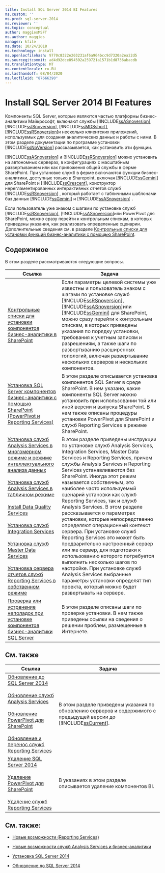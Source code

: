 ```yaml
---
title: Install SQL Server 2014 BI Features
ms.custom: ''
ms.prod: sql-server-2014
ms.reviewer: ''
ms.topic: conceptual
author: maggiesMSFT
ms.author: maggies
manager: kfile
ms.date: 10/24/2018
ms.technology: install
ms.openlocfilehash: 9770c8322e203231af6a964bcc9d7320a2ea22d5
ms.sourcegitcommit: ad4d92dce894592a259721a1571b1d8736abacdb
ms.translationtype: MT
ms.contentlocale: ru-RU
ms.lasthandoff: 08/04/2020
ms.locfileid: "87666390"
---
```

# <a name="install-sql-server-2014-bi-features"></a>Install SQL Server 2014 BI Features

  Компоненты SQL Server, которые являются частью платформы бизнес-аналитики Майкрософт, включают службы [!INCLUDE[ssASnoversion](../../includes/ssasnoversion-md.md)], [!INCLUDE[ssISnoversion](../../includes/ssisnoversion-md.md)], [!INCLUDE[ssMDSshort](../../includes/ssmdsshort-md.md)], [!INCLUDE[ssRSnoversion](../../includes/ssrsnoversion-md.md)]и несколько клиентских приложений, используемых для создания аналитических данных и работы с ними. В этом разделе документации по программе установки [!INCLUDE[ssNoVersion](../../includes/ssnoversion-md.md)] рассказывается, как установить эти функции.  
  
 [!INCLUDE[ssASnoversion](../../includes/ssasnoversion-md.md)] и [!INCLUDE[ssRSnoversion](../../includes/ssrsnoversion-md.md)] можно установить на автономных серверах, в конфигурациях с масштабным развертыванием или как приложения общей службы в ферме SharePoint. При установке служб в ферме включаются функции бизнес-аналитики, доступные только в Sharepoint, включая [!INCLUDE[ssGemini](../../includes/ssgemini-md.md)] для SharePoint и [!INCLUDE[ssCrescent](../../includes/sscrescent-md.md)], конструктор нерегламентированных интерактивных отчетов служб [!INCLUDE[ssRSnoversion](../../includes/ssrsnoversion-md.md)] , который работает с табличными шаблонами баз данных [!INCLUDE[ssGemini](../../includes/ssgemini-md.md)] и [!INCLUDE[ssASnoversion](../../includes/ssasnoversion-md.md)] .  
  
 Если пользователь уже знаком с шагами по установке служб [!INCLUDE[ssRSnoversion](../../includes/ssrsnoversion-md.md)], [!INCLUDE[ssASnoversion](../../includes/ssasnoversion-md.md)]или PowerPivot для SharePoint, можно сразу перейти к контрольным спискам, в которых приведены указания, как реализовать определенные сценарии. Дополнительные сведения см. в разделе [Контрольные списки для установки функций бизнес-аналитики с помощью SharePoint](checklists-for-installing-bi-features-with-sharepoint.md).  
  
## <a name="contents"></a>Содержимое

В этом разделе рассматриваются следующие вопросы.
  
|Ссылка|Задача|  
|----------|----------|  
|[Контрольные списки для установки компонентов бизнес-аналитики в SharePoint](checklists-for-installing-bi-features-with-sharepoint.md)|Если параметры целевой системы уже известны и пользователь знаком с шагами по установке служб [!INCLUDE[ssRSnoversion](../../includes/ssrsnoversion-md.md)], [!INCLUDE[ssASnoversion](../../includes/ssasnoversion-md.md)]или [!INCLUDE[ssGemini](../../includes/ssgemini-md.md)] для SharePoint, можно сразу перейти к контрольным спискам, в которых приведены указания по порядку установки, требования к учетным записям и разрешениям, а также шаги по развертыванию расширенных топологий, включая развертывание нескольких серверов и нескольких компонентов.|  
|[Установка SQL Server компонентов бизнес-аналитики с помощью SharePoint &#40;PowerPivot и Reporting Services&#41;](install-sql-server-bi-features-sharepoint-powerpivot-reporting-services.md)|В этом разделе описывается установка компонентов SQL Server в среде SharePoint. В нем указано, какие компоненты SQL Server можно установить при использовании той или иной версии и выпуска SharePoint. В нем также описаны процедуры установки PowerPivot для SharePoint и служб Reporting Services в режиме SharePoint.|  
|[Установка служб Analysis Services в многомерном режиме и режиме интеллектуального анализа данных](install-analysis-services-in-multidimensional-and-data-mining-mode.md)<br /><br /> [Установка служб Analysis Services в табличном режиме](https://docs.microsoft.com/analysis-services/instances/install-windows/install-analysis-services)<br /><br /> [Install Data Quality Services](../../data-quality-services/install-windows/install-data-quality-services.md)<br /><br /> [Установка служб Integration Services](../../integration-services/install-windows/install-integration-services.md)<br /><br /> [Установка служб Master Data Services](../../master-data-services/install-windows/install-master-data-services.md)<br /><br /> [Установка сервера отчетов служб Reporting Services в собственном режиме](../../reporting-services/install-windows/install-reporting-services-native-mode-report-server.md)|В этом разделе приведены инструкции по установке служб Analysis Services, Integration Services, Master Data Services и Reporting Services, причем службы Analysis Services и Reporting Services устанавливаются без SharePoint. Иногда этот режим называется *собственным*, это наиболее часто используемый сценарий установки как служб Reporting Services, так и служб Analysis Services. В этом разделе рассказывается о параметрах установки, которые непосредственно определяют операционный контекст сервера. При установке служб Reporting Services это может быть предварительно настроенный сервер или же сервер, для подготовки к использованию которого потребуется выполнить несколько шагов по настройке. При установке служб Analysis Services выбранные параметры установки определят тип проекта, который можно будет развертывать на сервере.|  
|[Проверка или устранение неполадок при установке компонентов бизнес-аналитики SQL Server](../../../2014/sql-server/install/verify-or-troubleshoot-sql-server-bi-feature-installation-problems.md)|В этом разделе описаны шаги по проверке установки. В нем также приведены ссылки на сведения о решении проблем, размещенные в Интернете.|  
  
## <a name="related-content"></a>См. также  
  
|Ссылка|Задача|  
|----------|----------|  
|[Обновление до SQL Server 2014](../../database-engine/install-windows/upgrade-sql-server.md)<br /><br /> [Обновление служб Analysis Services](../../database-engine/install-windows/upgrade-analysis-services.md)<br /><br /> [Обновление PowerPivot для SharePoint](../../database-engine/install-windows/upgrade-power-pivot-for-sharepoint.md)<br /><br /> [Обновление и перенос служб Reporting Services](../../reporting-services/install-windows/upgrade-and-migrate-reporting-services.md)|В этом разделе приведены указания по обновлению серверов и содержимого с предыдущей версии до [!INCLUDE[ssCurrent](../../includes/sscurrent-md.md)].|  
|[Удаление SQL Server 2014](uninstall-sql-server.md)<br /><br /> [Удаление PowerPivot для SharePoint](../../../2014/sql-server/install/uninstall-power-pivot-for-sharepoint.md)<br /><br /> [Удаление служб Reporting Services](../../../2014/sql-server/install/uninstall-reporting-services.md)|В указаниях в этом разделе описывается удаление компонентов BI.|  
  
## <a name="see-also"></a>См. также:

* [Новые возможности &#40;Reporting Services&#41;](../../../2014/reporting-services/what-s-new-reporting-services.md)

* [Новые возможности служб Analysis Services и бизнес-аналитики](https://docs.microsoft.com/analysis-services/what-s-new-in-analysis-services)

* [Установка SQL Server 2014](../../database-engine/install-windows/install-sql-server.md)

* [Обновление до SQL Server 2014](../../database-engine/install-windows/upgrade-sql-server.md)
